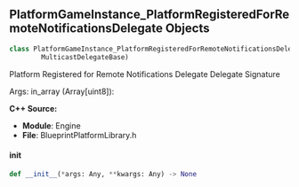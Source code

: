 ## PlatformGameInstance_PlatformRegisteredForRemoteNotificationsDelegate Objects

```python
class PlatformGameInstance_PlatformRegisteredForRemoteNotificationsDelegate(
        MulticastDelegateBase)
```

Platform Registered for Remote Notifications Delegate  Delegate Signature

Args:
    in_array (Array[uint8]):

**C++ Source:**

- **Module**: Engine
- **File**: BlueprintPlatformLibrary.h

<a id="unreal.PlatformGameInstance_PlatformRegisteredForRemoteNotificationsDelegate.__init__"></a>

#### __init__

```python
def __init__(*args: Any, **kwargs: Any) -> None
```

<a id="unreal.PlatformGameInstance_PlatformRegisteredForUserNotificationsDelegate"></a>